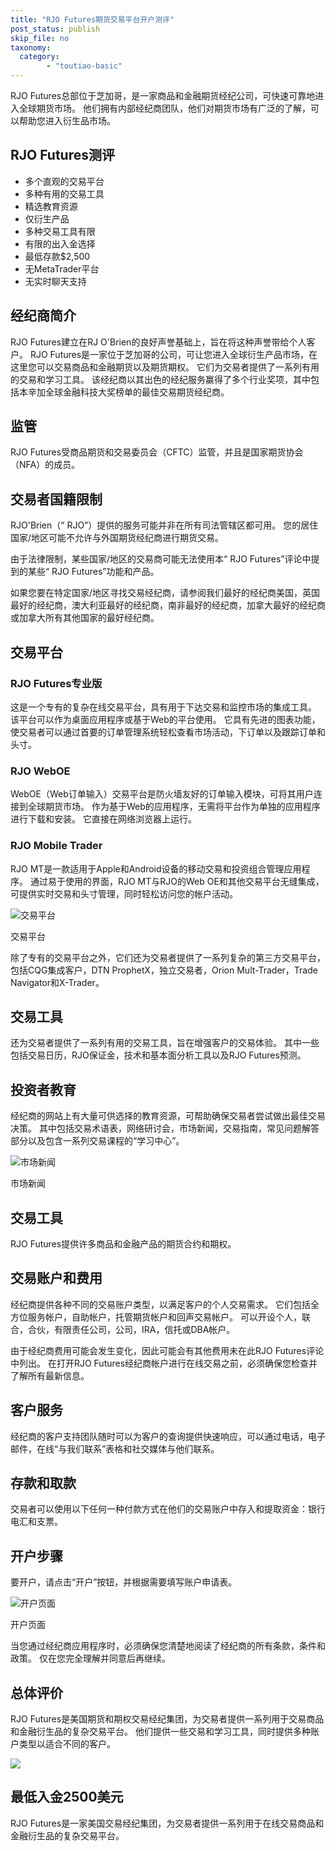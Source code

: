 ```yaml
---
title: "RJO Futures期货交易平台开户测评"
post_status: publish
skip_file: no
taxonomy:
  category:
        - "toutiao-basic"
---
```


RJO Futures总部位于芝加哥，是一家商品和金融期货经纪公司，可快速可靠地进入全球期货市场。 他们拥有内部经纪商团队，他们对期货市场有广泛的了解，可以帮助您进入衍生品市场。

## RJO Futures测评

- 多个直观的交易平台
- 多种有用的交易工具
- 精选教育资源
- 仅衍生产品
- 多种交易工具有限
- 有限的出入金选择
- 最低存款$2,500
- 无MetaTrader平台
- 无实时聊天支持

## 经纪商简介

RJO Futures建立在RJ O'Brien的良好声誉基础上，旨在将这种声誉带给个人客户。 RJO Futures是一家位于芝加哥的公司，可让您进入全球衍生产品市场，在这里您可以交易商品和金融期货以及期货期权。 它们为交易者提供了一系列有用的交易和学习工具。 该经纪商以其出色的经纪服务赢得了多个行业奖项，其中包括本辛加全球金融科技大奖榜单的最佳交易期货经纪商。

## 监管

RJO Futures受商品期货和交易委员会（CFTC）监管，并且是国家期货协会（NFA）的成员。

## 交易者国籍限制

RJO'Brien（“ RJO”）提供的服务可能并非在所有司法管辖区都可用。 您的居住国家/地区可能不允许与外国期货经纪商进行期货交易。

由于法律限制，某些国家/地区的交易商可能无法使用本“ RJO Futures”评论中提到的某些“ RJO Futures”功能和产品。

如果您要在特定国家/地区寻找交易经纪商，请参阅我们最好的经纪商美国，英国最好的经纪商，澳大利亚最好的经纪商，南非最好的经纪商，加拿大最好的经纪商或加拿大所有其他国家的最好经纪商。

## 交易平台

### RJO Futures专业版

这是一个专有的复杂在线交易平台，具有用于下达交易和监控市场的集成工具。 该平台可以作为桌面应用程序或基于Web的平台使用。 它具有先进的图表功能，使交易者可以通过首要的订单管理系统轻松查看市场活动，下订单以及跟踪订单和头寸。

### RJO WebOE

WebOE（Web订单输入）交易平台是防火墙友好的订单输入模块，可将其用户连接到全球期货市场。 作为基于Web的应用程序，无需将平台作为单独的应用程序进行下载和安装。 它直接在网络浏览器上运行。

### RJO Mobile Trader

RJO MT是一款适用于Apple和Android设备的移动交易和投资组合管理应用程序。 通过易于使用的界面，RJO MT与RJO的Web OE和其他交易平台无缝集成，可提供实时交易和头寸管理，同时轻松访问您的帐户活动。

![交易平台](https://cdn.fendou.la/funstoutiao/2020/11/RJO-Futures-Review-Trading-Platform.png "交易平台")

交易平台

除了专有的交易平台之外，它们还为交易者提供了一系列复杂的第三方交易平台，包括CQG集成客户，DTN ProphetX，独立交易者，Orion Mult-Trader，Trade Navigator和X-Trader。

## 交易工具

还为交易者提供了一系列有用的交易工具，旨在增强客户的交易体验。 其中一些包括交易日历，RJO保证金，技术和基本面分析工具以及RJO Futures预测。

## 投资者教育

经纪商的网站上有大量可供选择的教育资源，可帮助确保交易者尝试做出最佳交易决策。 其中包括交易术语表，网络研讨会，市场新闻，交易指南，常见问题解答部分以及包含一系列交易课程的“学习中心”。

![市场新闻](https://cdn.fendou.la/funstoutiao/2020/11/RJO-Futures-Review-News.jpg "市场新闻")

市场新闻

## 交易工具

RJO Futures提供许多商品和金融产品的期货合约和期权。

## 交易账户和费用

经纪商提供各种不同的交易账户类型，以满足客户的个人交易需求。 它们包括全方位服务帐户，自助帐户，托管期货帐户和回声交易帐户。 可以开设个人，联合，合伙，有限责任公司，公司，IRA，信托或DBA帐户。

由于经纪商费用可能会发生变化，因此可能会有其他费用未在此RJO Futures评论中列出。 在打开RJO Futures经纪商帐户进行在线交易之前，必须确保您检查并了解所有最新信息。

## 客户服务

经纪商的客户支持团队随时可以为客户的查询提供快速响应，可以通过电话，电子邮件，在线“与我们联系”表格和社交媒体与他们联系。

## 存款和取款

交易者可以使用以下任何一种付款方式在他们的交易账户中存入和提取资金：银行电汇和支票。

## 开户步骤

要开户，请点击“开户”按钮，并根据需要填写账户申请表。

![开户页面](https://cdn.fendou.la/funstoutiao/2020/11/RJO-Futures-Review-Account-Opening-Page.jpg "开户页面")

开户页面

当您通过经纪商应用程序时，必须确保您清楚地阅读了经纪商的所有条款，条件和政策。 仅在您完全理解并同意后再继续。

## 总体评价

RJO Futures是美国期货和期权交易经纪集团，为交易者提供一系列用于交易商品和金融衍生品的复杂交易平台。 他们提供一些交易和学习工具，同时提供多种账户类型以适合不同的客户。

![](https://cdn.fendou.la/funstoutiao/2020/11/RJO-Futures-Logo.png)

## 最低入金2500美元

RJO Futures是一家美国交易经纪集团，为交易者提供一系列用于在线交易商品和金融衍生品的复杂交易平台。
